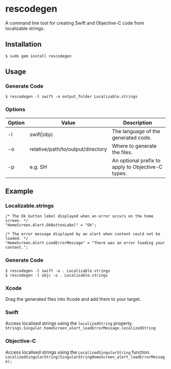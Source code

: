 # rescodegen
A command line tool for creating Swift and Objective-C code from localizable strings.
## Installation
`$ sudo gem install rescodegen`

## Usage
### Generate Code
`$ rescodegen -l swift -o output_folder Localizable.strings`
### Options

|Option|Value|Description   |
|---|---|---|
|-l|swift\|objc|The language of the generated code.|
|-o|relative/path/to/output/directory|Where to generate the files.|
|-p|e.g. SH|An optional prefix to apply to Objective-C types.|
## Example
### Localizable.strings  

```
/* The Ok button label displayed when an error occurs on the home screen. */
"HomeScreen.Alert.OkButtonLabel" = "Ok";

/* The error message displayed by an alert when content could not be loaded. */
"HomeScreen.Alert.LoadErrorMessage" = "There was an error loading your content.";
```
### Generate Code

```
$ rescodegen -l swift -o . Localizable.strings
$ rescodegen -l objc -o . Localizable.strings
```
### Xcode
Drag the generated files into Xcode and add them to your target.
### Swift
Access localised strings using the `localizedString` property.
`Strings.Singular.homeScreen_alert_loadErrorMessage.localizedString`
### Objective-C
Access localised strings using the `LocalizedSingularString` function.
`LocalizedSingularString(SingularStringHomeScreen_alert_loadErrorMessage);`
